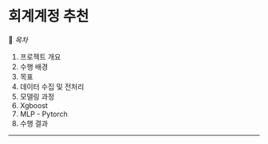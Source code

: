 # 회계계정 추천

📖 *목차*
1. 프로젝트 개요
  1. 수행 배경
  2. 목표
2. 데이터 수집 및 전처리
3. 모델링 과정
  1. Xgboost
  2. MLP - Pytorch
5. 수행 결과
***
